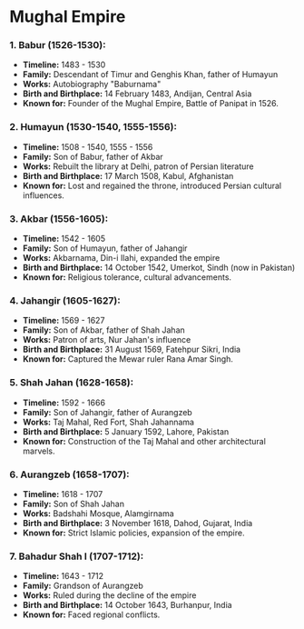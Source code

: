 # Mughal Empire

### 1. **Babur (1526-1530):**
   - **Timeline:** 1483 - 1530
   - **Family:** Descendant of Timur and Genghis Khan, father of Humayun
   - **Works:** Autobiography "Baburnama"
   - **Birth and Birthplace:** 14 February 1483, Andijan, Central Asia
   - **Known for:** Founder of the Mughal Empire, Battle of Panipat in 1526.

### 2. **Humayun (1530-1540, 1555-1556):**
   - **Timeline:** 1508 - 1540, 1555 - 1556
   - **Family:** Son of Babur, father of Akbar
   - **Works:** Rebuilt the library at Delhi, patron of Persian literature
   - **Birth and Birthplace:** 17 March 1508, Kabul, Afghanistan
   - **Known for:** Lost and regained the throne, introduced Persian cultural influences.

### 3. **Akbar (1556-1605):**
   - **Timeline:** 1542 - 1605
   - **Family:** Son of Humayun, father of Jahangir
   - **Works:** Akbarnama, Din-i Ilahi, expanded the empire
   - **Birth and Birthplace:** 14 October 1542, Umerkot, Sindh (now in Pakistan)
   - **Known for:** Religious tolerance, cultural advancements.

### 4. **Jahangir (1605-1627):**
   - **Timeline:** 1569 - 1627
   - **Family:** Son of Akbar, father of Shah Jahan
   - **Works:** Patron of arts, Nur Jahan's influence
   - **Birth and Birthplace:** 31 August 1569, Fatehpur Sikri, India
   - **Known for:** Captured the Mewar ruler Rana Amar Singh.

### 5. **Shah Jahan (1628-1658):**
   - **Timeline:** 1592 - 1666
   - **Family:** Son of Jahangir, father of Aurangzeb
   - **Works:** Taj Mahal, Red Fort, Shah Jahannama
   - **Birth and Birthplace:** 5 January 1592, Lahore, Pakistan
   - **Known for:** Construction of the Taj Mahal and other architectural marvels.

### 6. **Aurangzeb (1658-1707):**
   - **Timeline:** 1618 - 1707
   - **Family:** Son of Shah Jahan
   - **Works:** Badshahi Mosque, Alamgirnama
   - **Birth and Birthplace:** 3 November 1618, Dahod, Gujarat, India
   - **Known for:** Strict Islamic policies, expansion of the empire.

### 7. **Bahadur Shah I (1707-1712):**
   - **Timeline:** 1643 - 1712
   - **Family:** Grandson of Aurangzeb
   - **Works:** Ruled during the decline of the empire
   - **Birth and Birthplace:** 14 October 1643, Burhanpur, India
   - **Known for:** Faced regional conflicts.
